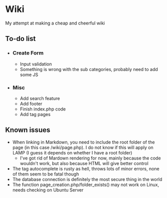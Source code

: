 # Wiki
My attempt at making a cheap and cheerful wiki

## To-do list
- ### Create Form
	- Input validation
	- Something is wrong with the sub categories, probably need to add some JS
- ### Misc
	- Add search feature
	- Add footer
	- Finish index.php code
	- Add tag pages

## Known issues
- When linking in Markdown, you need to include the root folder of the page (in this case /wiki/page.php). I do not know if this will apply on LAMP (I guess it depends on whether I have a root folder)
	- I've got rid of Mardown rendering for now, mainly because the code wouldn't work, but also because HTML will give better control
- The tag autocomplete is rusty as hell, throws lots of minor errors, none of them seem to be fatal though
- The database connection is definitely the most secure thing in the world
- The function page_creation.php/folder_exists() may not work on Linux, needs checking on Ubuntu Server

